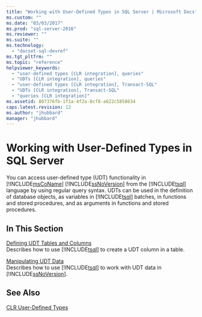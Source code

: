 ```yaml
---
title: "Working with User-Defined Types in SQL Server | Microsoft Docs"
ms.custom: ""
ms.date: "03/03/2017"
ms.prod: "sql-server-2016"
ms.reviewer: ""
ms.suite: ""
ms.technology: 
  - "docset-sql-devref"
ms.tgt_pltfrm: ""
ms.topic: "reference"
helpviewer_keywords: 
  - "user-defined types [CLR integration], queries"
  - "UDTs [CLR integration], queries"
  - "user-defined types [CLR integration], Transact-SQL"
  - "UDTs [CLR integration], Transact-SQL"
  - "queries [CLR integration]"
ms.assetid: 807376fb-1f1a-4f2a-8cf8-a622c5858634
caps.latest.revision: 12
ms.author: "jhubbard"
manager: "jhubbard"
---
```

# Working with User-Defined Types in SQL Server
  You can access user-defined type (UDT) functionality in [!INCLUDE[msCoName](../../advanced-analytics/r-services/tutorials/includes/msconame-md.md)] [!INCLUDE[ssNoVersion](../../advanced-analytics/r-services/includes/ssnoversion-md.md)] from the [!INCLUDE[tsql](../../advanced-analytics/r-services/includes/tsql-md.md)] language by using regular query syntax. UDTs can be used in the definition of database objects, as variables in [!INCLUDE[tsql](../../advanced-analytics/r-services/includes/tsql-md.md)] batches, in functions and stored procedures, and as arguments in functions and stored procedures.  
  
## In This Section  
 [Defining UDT Tables and Columns](../../relational-databases/clr-integration-database-objects-user-defined-types/working-with-user-defined-types-defining-udt-tables-and-columns.md)  
 Describes how to use [!INCLUDE[tsql](../../advanced-analytics/r-services/includes/tsql-md.md)] to create a UDT column in a table.  
  
 [Manipulating UDT Data](../../relational-databases/clr-integration-database-objects-user-defined-types/working-with-user-defined-types-manipulating-udt-data.md)  
 Describes how to use [!INCLUDE[tsql](../../advanced-analytics/r-services/includes/tsql-md.md)] to work with UDT data in [!INCLUDE[ssNoVersion](../../advanced-analytics/r-services/includes/ssnoversion-md.md)].  
  
## See Also  
 [CLR User-Defined Types](../../relational-databases/clr-integration-database-objects-user-defined-types/clr-user-defined-types.md)  
  
  